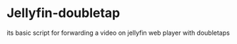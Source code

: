 # Jellyfin-doubletap
its basic script for forwarding a video on jellyfin web player with doubletaps
